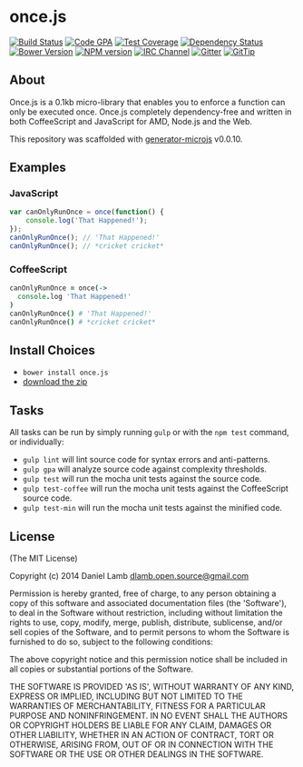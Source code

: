 # once.js
[![Build Status][build-image]][build-url]
[![Code GPA][gpa-image]][gpa-url]
[![Test Coverage][coverage-image]][coverage-url]
[![Dependency Status][depstat-image]][depstat-url]
[![Bower Version][bower-image]][bower-url]
[![NPM version][npm-image]][npm-url]
[![IRC Channel][irc-image]][irc-url]
[![Gitter][gitter-image]][gitter-url]
[![GitTip][tip-image]][tip-url]

## About

Once.js is a 0.1kb micro-library that enables you to enforce a function can only be executed once. Once.js completely dependency-free and written in both CoffeeScript and JavaScript for AMD, Node.js and the Web.

This repository was scaffolded with [generator-microjs](https://github.com/daniellmb/generator-microjs) v0.0.10.

## Examples

### JavaScript

```JavaScript
var canOnlyRunOnce = once(function() {
	console.log('That Happened!');
});
canOnlyRunOnce(); // 'That Happened!'
canOnlyRunOnce(); // *cricket cricket*
```

### CoffeeScript

```CoffeeScript
canOnlyRunOnce = once(->
  console.log 'That Happened!'
)
canOnlyRunOnce() # 'That Happened!'
canOnlyRunOnce() # *cricket cricket*
```

## Install Choices
- `bower install once.js`
- [download the zip](https://github.com/daniellmb/once.js/archive/master.zip)

## Tasks

All tasks can be run by simply running `gulp` or with the `npm test` command, or individually:

  * `gulp lint` will lint source code for syntax errors and anti-patterns.
  * `gulp gpa` will analyze source code against complexity thresholds.
  * `gulp test` will run the mocha unit tests against the source code.
  * `gulp test-coffee` will run the mocha unit tests against the CoffeeScript source code.
  * `gulp test-min` will run the mocha unit tests against the minified code.

## License

(The MIT License)

Copyright (c) 2014 Daniel Lamb dlamb.open.source@gmail.com

Permission is hereby granted, free of charge, to any person obtaining
a copy of this software and associated documentation files (the
'Software'), to deal in the Software without restriction, including
without limitation the rights to use, copy, modify, merge, publish,
distribute, sublicense, and/or sell copies of the Software, and to
permit persons to whom the Software is furnished to do so, subject to
the following conditions:

The above copyright notice and this permission notice shall be
included in all copies or substantial portions of the Software.

THE SOFTWARE IS PROVIDED 'AS IS', WITHOUT WARRANTY OF ANY KIND,
EXPRESS OR IMPLIED, INCLUDING BUT NOT LIMITED TO THE WARRANTIES OF
MERCHANTABILITY, FITNESS FOR A PARTICULAR PURPOSE AND NONINFRINGEMENT.
IN NO EVENT SHALL THE AUTHORS OR COPYRIGHT HOLDERS BE LIABLE FOR ANY
CLAIM, DAMAGES OR OTHER LIABILITY, WHETHER IN AN ACTION OF CONTRACT,
TORT OR OTHERWISE, ARISING FROM, OUT OF OR IN CONNECTION WITH THE
SOFTWARE OR THE USE OR OTHER DEALINGS IN THE SOFTWARE.



[build-url]: https://travis-ci.org/daniellmb/once.js
[build-image]: http://img.shields.io/travis/daniellmb/once.js.png

[gpa-url]: https://codeclimate.com/github/daniellmb/once.js
[gpa-image]: http://img.shields.io/codeclimate/github/daniellmb/once.js.png

[coverage-url]: https://codeclimate.com/github/daniellmb/once.js/code?sort=covered_percent&sort_direction=desc
[coverage-image]: http://img.shields.io/codeclimate/coverage/github/daniellmb/once.js.png

[depstat-url]: https://david-dm.org/daniellmb/once.js
[depstat-image]: https://david-dm.org/daniellmb/once.js/dev-status.png?theme=shields.io

[issues-url]: https://github.com/daniellmb/once.js/issues
[issues-image]: http://img.shields.io/github/issues/daniellmb/once.js.png

[bower-url]: http://bower.io/search/?q=once.js
[bower-image]: https://badge.fury.io/bo/once.js.png

[downloads-url]: https://www.npmjs.org/package/once.js
[downloads-image]: http://img.shields.io/npm/dm/once.js.png

[npm-url]: https://www.npmjs.org/package/once.js
[npm-image]: https://badge.fury.io/js/once.js.png

[irc-url]: http://webchat.freenode.net/?channels=once.js
[irc-image]: http://img.shields.io/badge/irc-%23once.js-brightgreen.png

[gitter-url]: https://gitter.im/daniellmb/once.js
[gitter-image]: http://img.shields.io/badge/gitter-daniellmb/once.js-brightgreen.png

[tip-url]: https://www.gittip.com/daniellmb
[tip-image]: http://img.shields.io/gittip/daniellmb.png